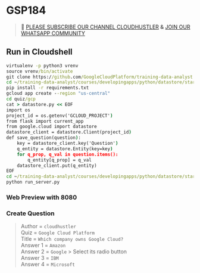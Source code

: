 # GSP184
>🚨 [PLEASE SUBSCRIBE OUR CHANNEL CLOUDHUSTLER](https://www.youtube.com/@cloudhustlers) **&** [JOIN OUR WHATSAPP COMMUNITY](https://chat.whatsapp.com/FilXyp4eva599SND76fNUP)
## Run in Cloudshell
```cmd
virtualenv -p python3 vrenv
source vrenv/bin/activate
git clone https://github.com/GoogleCloudPlatform/training-data-analyst
cd ~/training-data-analyst/courses/developingapps/python/datastore/start
pip install -r requirements.txt
gcloud app create --region "us-central"
cd quiz/gcp
cat > datastore.py << EOF
import os
project_id = os.getenv('GCLOUD_PROJECT')
from flask import current_app
from google.cloud import datastore
datastore_client = datastore.Client(project_id)
def save_question(question):
    key = datastore_client.key('Question')
    q_entity = datastore.Entity(key=key)
    for q_prop, q_val in question.items():
        q_entity[q_prop] = q_val
    datastore_client.put(q_entity)
EOF
cd ~/training-data-analyst/courses/developingapps/python/datastore/start
python run_server.py
```
### Web Preview with 8080
### Create Question
>Author = `cloudhustler`</br>
>Quiz = `Google Cloud Platform`</br>
>Title = `Which company owns Google Cloud?`</br>
>Answer 1 = `Amazon`</br>
>Answer 2 = `Google` > Select its radio button</br>
>Answer 3 = `IBM`</br>
>Answer 4 = `Microsoft`</br>
